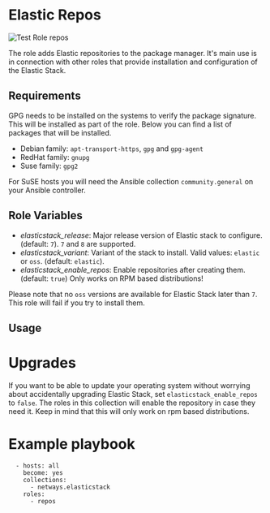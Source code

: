 Elastic Repos
=========

![Test Role repos](https://github.com/netways/ansible-collection-elasticstack/actions/workflows/test_role_repos.yml/badge.svg)

The role adds Elastic repositories to the package manager. It's main use is in connection with other roles that provide installation and configuration of the Elastic Stack.

Requirements
------------

GPG needs to be installed on the systems to verify the package signature. This will be installed as part of the role. Below you can find a list of packages that will be installed.
* Debian family: `apt-transport-https`, `gpg` and `gpg-agent`
* RedHat family: `gnupg`
* Suse family: `gpg2`

For SuSE hosts you will need the Ansible collection `community.general` on your Ansible controller.

Role Variables
--------------

* *elasticstack_release*: Major release version of Elastic stack to configure. (default: `7`). `7` and `8` are supported.
* *elasticstack_variant*: Variant of the stack to install. Valid values: `elastic` or `oss`. (default: `elastic`).
* *elasticstack_enable_repos*: Enable repositories after creating them. (default: `true`) Only works on RPM based distributions!

Please note that no `oss` versions are available for Elastic Stack later than `7`. This role will fail if you try to install them.

Usage
--------

Upgrades
========

If you want to be able to update your operating system without worrying about accidentally upgrading Elastic Stack, set `elasticstack_enable_repos` to `false`. The roles in this collection will enable the repository in case they need it. Keep in mind that this will only work on rpm based distributions.

Example playbook
================

```
  - hosts: all
    become: yes
    collections:
      - netways.elasticstack
    roles:
      - repos
```
